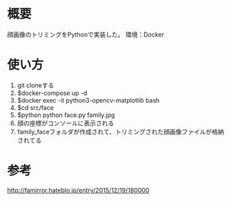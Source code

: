 # 概要
顔画像のトリミングをPythonで実装した。
環境：Docker

# 使い方
1. git cloneする
2. $docker-compose up -d
3. $docker exec -it python3-opencv-matplotlib bash
4. $cd src/face
5. $python python face.py family.jpg
6. 顔の座標がコンソールに表示される
7. family_faceフォルダが作成されて、トリミングされた顔画像ファイルが格納されてる

# 参考
http://famirror.hateblo.jp/entry/2015/12/19/180000

